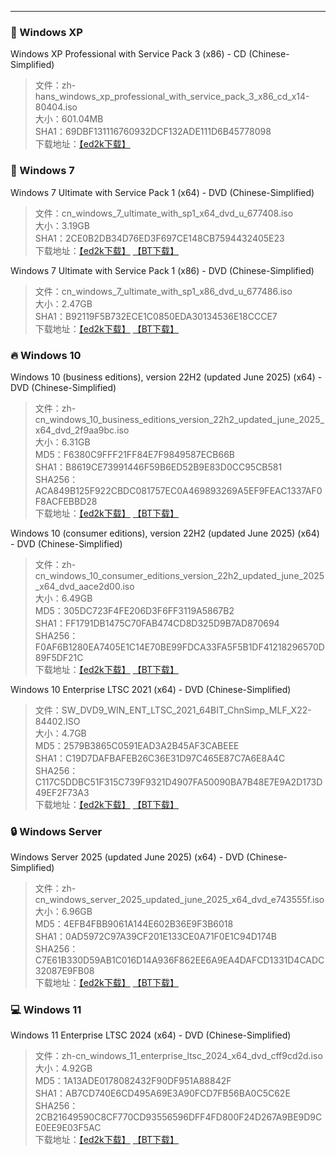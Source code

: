 ---
### 💎 Windows XP
Windows XP Professional with Service Pack 3 (x86) - CD (Chinese-Simplified)
>文件：zh-hans_windows_xp_professional_with_service_pack_3_x86_cd_x14-80404.iso  
>大小：601.04MB  
>SHA1：69DBF131116760932DCF132ADE111D6B45778098  
>下载地址：[【ed2k下载】](ed2k://|file|zh-hans_windows_xp_professional_with_service_pack_3_x86_cd_x14-80404.iso|630239232|CD0900AFA058ACB6345761969CBCBFF4|/)

### 🎁 Windows 7  
Windows 7 Ultimate with Service Pack 1 (x64) - DVD (Chinese-Simplified)  
>文件：cn_windows_7_ultimate_with_sp1_x64_dvd_u_677408.iso  
>大小：3.19GB  
>SHA1：2CE0B2DB34D76ED3F697CE148CB7594432405E23  
>下载地址：[【ed2k下载】](ed2k://|file|cn_windows_7_ultimate_with_sp1_x64_dvd_u_677408.iso|3420557312|B58548681854236C7939003B583A8078|/)
[【BT下载】](magnet:?xt=urn:btih:E86414F638E11104248108B155BE9408A8362509&dn=cn_windows_7_ultimate_with_sp1_x64_dvd_u_677408.iso&xl=3420557312)

Windows 7 Ultimate with Service Pack 1 (x86) - DVD (Chinese-Simplified)
>文件：cn_windows_7_ultimate_with_sp1_x86_dvd_u_677486.iso  
>大小：2.47GB   
>SHA1：B92119F5B732ECE1C0850EDA30134536E18CCCE7  
>下载地址：[【ed2k下载】](ed2k://|file|cn_windows_7_ultimate_with_sp1_x86_dvd_u_677486.iso|2653276160|7503E4B9B8738DFCB95872445C72AEFB|/)
[【BT下载】](magnet:?xt=urn:btih:585DF592DE43A067C75CFE5A639B41FC3F24DA6F&dn=cn_windows_7_ultimate_with_sp1_x86_dvd_u_677486.iso&xl=2653276160)

### 🔥 Windows 10
Windows 10 (business editions), version 22H2 (updated June 2025) (x64) - DVD (Chinese-Simplified)   
>文件：zh-cn_windows_10_business_editions_version_22h2_updated_june_2025_x64_dvd_2f9aa9bc.iso   
>大小：6.31GB   
>MD5：F6380C9FFF21FF84E7F9849587ECB66B   
>SHA1：B8619CE73991446F59B6ED52B9E83D0CC95CB581   
>SHA256：ACA849B125F922CBDC081757EC0A469893269A5EF9FEAC1337AF0F8ACFEBBD28  
>下载地址：[【ed2k下载】](ed2k://|file|zh-cn_windows_10_business_editions_version_22h2_updated_june_2025_x64_dvd_2f9aa9bc.iso|6773796864|6E64913D4105623A7D6E4F02B6964E62|/)
[【BT下载】](magnet:?xt=urn:btih:bfaa6500980e33668edf1f522bdd20fa1e0c40e1&dn=zh-cn_windows_10_business_editions_version_22h2_updated_june_2025_x64_dvd_2f9aa9bc.iso&xl=6773796864)

Windows 10 (consumer editions), version 22H2 (updated June 2025) (x64) - DVD (Chinese-Simplified)   
>文件：zh-cn_windows_10_consumer_editions_version_22h2_updated_june_2025_x64_dvd_aace2d00.iso   
>大小：6.49GB   
>MD5：305DC723F4FE206D3F6FF3119A5867B2   
>SHA1：FF1791DB1475C70FAB474CD8D325D9B7AD870694   
>SHA256：F0AF6B1280EA7405E1C14E70BE99FDCA33FA5F5B1DF41218296570D89F5DF21C   
>下载地址：[【ed2k下载】](ed2k://|file|zh-cn_windows_10_consumer_editions_version_22h2_updated_june_2025_x64_dvd_aace2d00.iso|6968074240|C1A15B56207983A77BCF82710B6A2B84|/)
[【BT下载】](magnet:?xt=urn:btih:a96674fac473c95a06c67bf1c60523597f7e5687&dn=zh-cn_windows_10_consumer_editions_version_22h2_updated_june_2025_x64_dvd_aace2d00.iso&xl=6968074240)

Windows 10 Enterprise LTSC 2021 (x64) - DVD (Chinese-Simplified)
>文件：SW_DVD9_WIN_ENT_LTSC_2021_64BIT_ChnSimp_MLF_X22-84402.ISO  
>大小：4.7GB  
>MD5：2579B3865C0591EAD3A2B45AF3CABEEE  
>SHA1：C19D7DAFBAFEB26C36E31D97C465E87C7A6E8A4C  
>SHA256：C117C5DDBC51F315C739F9321D4907FA50090BA7B48E7E9A2D173D49EF2F73A3  
>下载地址：[【ed2k下载】](ed2k://|file|SW_DVD9_WIN_ENT_LTSC_2021_64BIT_ChnSimp_MLF_X22-84402.ISO|5044211712|1555B7DCA052B5958EE68DB58A42408D|/)
[【BT下载】](magnet:?xt=urn:btih:366ADAA52FB3639B17D73718DD5F9E3EE9477B40&dn=SW_DVD9_WIN_ENT_LTSC_2021_64BIT_ChnSimp_MLF_X22-84402.ISO&xl=5044211712)

### 🔒 Windows Server
Windows Server 2025 (updated June 2025) (x64) - DVD (Chinese-Simplified)   
>文件：zh-cn_windows_server_2025_updated_june_2025_x64_dvd_e743555f.iso   
>大小：6.96GB   
>MD5：4EFB4FBB9061A144E602B36E9F3B6018   
>SHA1：0AD5972C97A39CF201E133CE0A71F0E1C94D174B   
>SHA256：C7E61B330D59AB1C016D14A936F862EE6A9EA4DAFCD1331D4CADC32087E9FB08   
>下载地址：[【ed2k下载】](ed2k://|file|zh-cn_windows_server_2025_updated_june_2025_x64_dvd_e743555f.iso|7469826048|DB574C36986AEA2D93BDBB3FF9A71D7C|/)
[【BT下载】](magnet:?xt=urn:btih:a9edae952cde9fafc7930b5bda38797dc91b0967&dn=zh-cn_windows_server_2025_updated_june_2025_x64_dvd_e743555f.iso&xl=7469826048)

### 💻 Windows 11
Windows 11 Enterprise LTSC 2024 (x64) - DVD (Chinese-Simplified)
>文件：zh-cn_windows_11_enterprise_ltsc_2024_x64_dvd_cff9cd2d.iso  
>大小：4.92GB  
>MD5：1A13ADE0178082432F90DF951A88842F  
>SHA1：AB7CD740E6CD495A69E3A90FCD7FB56BA0C5C62E  
>SHA256：2CB21649590C8CF770CD93556596DFF4FD800F24D267A9BE9D9CE0EE9E03F5AC  
>下载地址：[【ed2k下载】](ed2k://|file|zh-cn_windows_11_enterprise_ltsc_2024_x64_dvd_cff9cd2d.iso|5287520256|D6E4FE0BA5FD8A2F22FC9C0326481791|/)
[【BT下载】](magnet:?xt=urn:btih:b84e74c1dbcc88a02c5b24a6f84383f353a2e1dd&dn=zh-cn_windows_11_enterprise_ltsc_2024_x64_dvd_cff9cd2d.iso&xl=5287520256)
